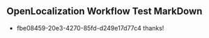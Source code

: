 ## OpenLocalization Workflow Test MarkDown
* fbe08459-20e3-4270-85fd-d249e17d77c4 thanks!

<!--HONumber=Jul16_HO5-->


